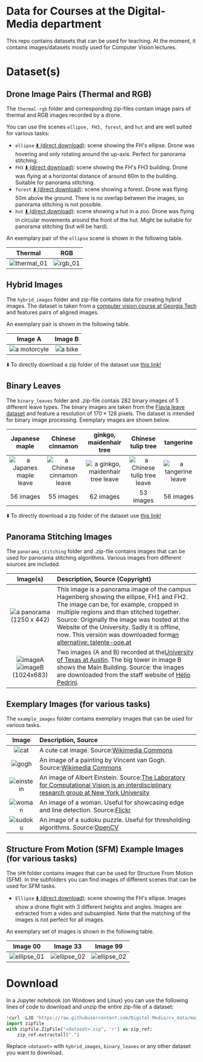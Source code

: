# Data for Courses at the Digital-Media department

This repo contains datasets that can be used for teaching.
At the moment, it contains images/datasets mostly used for Computer Vision lectures.

# Dataset(s)

## Drone Image Pairs (Thermal and RGB)

The `thermal-rgb` folder and corresponding zip-files contain image pairs of thermal and RGB images recorded by a drone.

You can use the scenes `ellipse, FH3, forest`, and `hut` and are well suited for various tasks:

- `ellipse` [⬇️ (direct download)](https://github.com/Digital-Media/cv_data/blob/main/thermal-rgb_ellipse.zip?raw=true): scene showing the FH's ellipse. Drone was hovering and only rotating around the up-axis. Perfect for panorama stitching.
- `FH3` [⬇️ (direct download)](https://github.com/Digital-Media/cv_data/blob/main/thermal-rgb_FH3.zip?raw=true): scene showing the FH's FH3 building. Drone was flying at a horizontal distance of around 60m to the building. Suitable for panorama stitching.
- `forest` [⬇️ (direct download)](https://github.com/Digital-Media/cv_data/blob/main/thermal-rgb_forest.zip?raw=true): scene showing a forest. Drone was flying 50m above the ground. There is no overlap between the images, so panorama stitching is not possible.
- `hut` [⬇️ (direct download)](https://github.com/Digital-Media/cv_data/blob/main/thermal-rgb_hut.zip?raw=true): scene showing a hut in a zoo. Drone was flying in circular movements around the front of the hut. Might be suitable for panorama stitching (but will be hard).

An exemplary pair of the `ellipse` scene is shown in the following table.

|                                Thermal                                |                              RGB                               |
| :-------------------------------------------------------------------: | :------------------------------------------------------------: |
| ![thermal_01](/thermal-rgb/ellipse/T_frame0012.png "a thermal image") | ![rgb_01](/thermal-rgb/ellipse/W_frame0012.png "an RGB image") |

## Hybrid Images

The `hybrid_images` folder and zip-file contains data for creating hybrid images.
The dataset is taken from a [computer vision course at Georgia Tech](https://dellaert.github.io/19F-4476/proj1.html) and features pairs of aligned images.

An exemplary pair is shown in the following table.

|                             Image A                             |                      Image B                      |
| :-------------------------------------------------------------: | :-----------------------------------------------: |
| ![a motorcyle](/hybrid_images/2a_motorcycle.bmp "a motorcylce") | ![a bike](/hybrid_images/2b_bicycle.bmp "a bike") |

⬇️ To directly download a zip folder of the dataset use [this link!](https://github.com/Digital-Media/cv_data/blob/main/hybrid_images.zip?raw=true)

## Binary Leaves

The `binary_leaves` folder and .zip-file contais 282 binary images of 5 different leave types.
The binary images are taken from the [Flavia leave dataset](https://flavia.sourceforge.net/) and feature a resolution of $170 \times 128$ pixels. The dataset is intended for binary image processing.
Exemplary images are shown below.

|                   Japanese maple                   |                   Chinese cinnamon                    |                   ginkgo, maidenhair tree                    |                   Chinese tulip tree                    |                   tangerine                    |
| :------------------------------------------------: | :---------------------------------------------------: | :----------------------------------------------------------: | :-----------------------------------------------------: | :--------------------------------------------: |
| ![a Japanes maple leave](/binary_leaves/0/000.png) | ![a Chinese cinnamon leave](/binary_leaves/1/000.png) | ![a ginkgo, maidenhair tree leave](/binary_leaves/2/000.png) | ![a Chinese tulip tree leave](/binary_leaves/3/000.png) | ![a tangerine leave](/binary_leaves/4/000.png) |
|                     56 images                      |                       55 images                       |                          62 images                           |                        53 images                        |                   56 images                    |

⬇️ To directly download a zip folder of the dataset use [this link!](https://github.com/Digital-Media/cv_data/blob/main/binary_leaves.zip?raw=true)

## Panorama Stitching Images

The `panorama_stitching` folder and .zip-file contains images that can be used for panorama stitching algorithms.
Various images from different sources are included.

|                                                Image(s)                                                | Description, Source (Copyright)                                                                                                                                                                                                                                                                                                                                                                                                                                          |
| :----------------------------------------------------------------------------------------------------: | :----------------------------------------------------------------------------------------------------------------------------------------------------------------------------------------------------------------------------------------------------------------------------------------------------------------------------------------------------------------------------------------------------------------------------------------------------------------------- |
|                  ![a panorama](/panorama_stitching/campus_hagenberg.jpg) (1250 x 442)                  | This image is a panorama image of the campus Hagenberg showing the ellipse, FH1 and FH2. The image can be, for example, cropped in multiple regions and than stitched together. Source: Originally the image was hosted at the Website of the University. Sadly it is offline, now. This version was downloaded form[an alternative: talente-ooe.at](https://www.talente-ooe.at/fileadmin/_processed_/b/0/csm_fhooe-hagenberg-panorama-michael-fruehmann_53e7c4fbb7.jpg) |
| ![imageA](/panorama_stitching/UTA_foto1A.jpg) ![imageB](/panorama_stitching/UTA_foto1B.jpg) (1024x683) | Two images (A and B) recorded at the[University of Texas at Austin](https://en.wikipedia.org/wiki/University_of_Texas_at_Austin). The big tower in image B shows the Main Building. Source: the images are downloaded from the staff website of [Hélio Pedrini](https://www.ic.unicamp.br/~helio/imagens_registro/).                                                                                                                                                     |

## Exemplary Images (for various tasks)

The `example_images` folder contains exemplary images that can be used for various tasks.

|                   Image                   | Description, Source                                                                                                                                                                                                                   |
| :---------------------------------------: | :------------------------------------------------------------------------------------------------------------------------------------------------------------------------------------------------------------------------------------ |
|      ![cat](/example_images/cat.jpg)      | A cute cat image. Source:[Wikimedia Commons](https://upload.wikimedia.org/wikipedia/commons/thumb/3/3a/Cat03.jpg/481px-Cat03.jpg)                                                                                                     |
|     ![gogh](/example_images/gogh.jpg)     | An image of a painting by Vincent van Gogh. Source:[Wikimedia Commons](https://upload.wikimedia.org/wikipedia/commons/thumb/3/32/Vincent_van_Gogh_-_National_Gallery_of_Art.JPG/367px-Vincent_van_Gogh_-_National_Gallery_of_Art.JPG) |
| ![einstein](/example_images/einstein.jpg) | An image of Albert Einstein. Source:[The Laboratory for Computational Vision is an interdisciplinary research group at New York University](https://www.cns.nyu.edu/~lcv/ssim/index_files/image003.jpg)                               |
|    ![woman](/example_images/woman.jpg)    | An image of a woman. Useful for showcasing edge and line detection. Source:[Flickr](https://live.staticflickr.com/8859/18045025168_3a1ffa6521_c_d.jpg)                                                                                |
|   ![sudoku](/example_images/sudoku.png)   | An image of a sudoku puzzle. Useful for thresholding algorithms. Source:[OpenCV](https://raw.githubusercontent.com/opencv/opencv/4.x/samples/data/sudoku.png)                                                                         |

## Structure From Motion (SFM) Example Images (for various tasks)

The `SFM` folder contains images that can be used for Structure From Motion (SFM).
In the subfolders you can find images of different scenes that can be used for SFM tasks.

- `Ellipse` [⬇️ (direct download)](https://github.com/Digital-Media/cv_data/blob/main/SFM/Ellipse/inputz.zip?raw=true): scene showing the FH's ellipse. Images show a drone flight with 3 different heights and angles. Images are extracted from a video and subsampled. Note that the matching of the images is not perfect for all images.

An exemplary set of images is shown in the following table.

|                  Image 00                   |                  Image 33                   |                  Image 99                   |
| :-----------------------------------------: | :-----------------------------------------: | :-----------------------------------------: |
| ![ellipse_01](/SFM/Ellipse/input/00000.jpg) | ![ellipse_02](/SFM/Ellipse/input/00033.jpg) | ![ellipse_02](/SFM/Ellipse/input/00099.jpg) |

# Download

In a Jupyter notebook (on Windows and Linux) you can use the following lines of code to download and unzip the entire zip-file of a dataset:

```python
!curl -LJO "https://raw.githubusercontent.com/Digital-Media/cv_data/main/<dataset>.zip" --silent
import zipfile
with zipfile.ZipFile("<dataset>.zip", 'r') as zip_ref:
    zip_ref.extractall(".")
```

Replace `<dataset>` with `hybrid_images`, `binary_leaves` or any other dataset you want to download.
